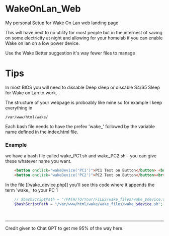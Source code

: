# WakeOnLan_Web
My personal Setup for Wake On Lan web landing page

This will have next to no utility for most people but in the internest of saving on some electricity at night and allowing for your homelab if you can enable Wake on lan on a low power device.

Use the Wake Better suggestion it's way fewer files to manage



# Tips
In most BIOS you will need to dissable Deep sleep or dissable S4/S5 Sleep for Wake on Lan to work.


The structure of your webpage is proboably like mine so for example I keep everything in 

```shell
/var/www/html/wake/
```

Each bash file needs to have the prefex 'wake_' followed by the variable name defined in the index.html file.

### Example
we have a bash file called wake_PC1.sh and wake_PC2.sh - you can give these whatever name you want.
``` HTML
    <button onclick="wakeDevice('PC1')">PC1 Text on Button</button> <br>
    <button onclick="wakeDevice('PC2')">PC2 Text on Button</button><br>
```
In the file [[wake_device.php]] you'll see this code where it appends the term 'wake_' to your PC 1
``` php 
    // $bashScriptPath = "/PATH/TO/Your/FILES/wake_files/wake_$device.sh";
    $bashScriptPath = "/var/www/html/wake/wake_files/wake_$device.sh";
```


<br>
<hr>

Credit given to Chat GPT to get me 95% of the way here. 